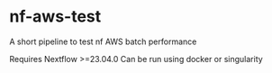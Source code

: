 # nf-aws-test
A short pipeline to test nf AWS batch performance

Requires Nextflow >=23.04.0
Can be run using docker or singularity
